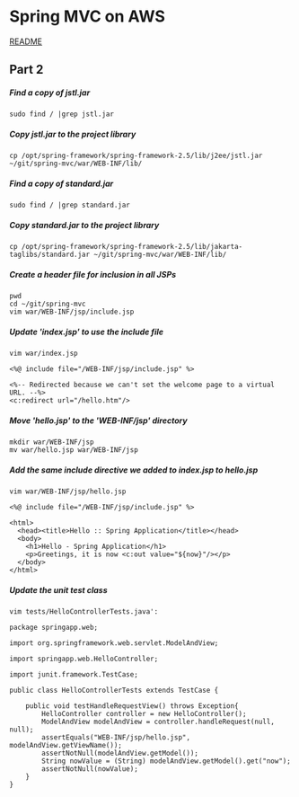 # Spring MVC on AWS
[README](/README.md)
## Part 2

##### Find a copy of jstl.jar
    sudo find / |grep jstl.jar

##### Copy jstl.jar to the project library
    cp /opt/spring-framework/spring-framework-2.5/lib/j2ee/jstl.jar ~/git/spring-mvc/war/WEB-INF/lib/

##### Find a copy of standard.jar
    sudo find / |grep standard.jar

##### Copy standard.jar to the project library
    cp /opt/spring-framework/spring-framework-2.5/lib/jakarta-taglibs/standard.jar ~/git/spring-mvc/war/WEB-INF/lib/

##### Create a header file for inclusion in all JSPs
    pwd
    cd ~/git/spring-mvc
    vim war/WEB-INF/jsp/include.jsp

##### Update 'index.jsp' to use the include file
    vim war/index.jsp
```
<%@ include file="/WEB-INF/jsp/include.jsp" %>

<%-- Redirected because we can't set the welcome page to a virtual URL. --%>
<c:redirect url="/hello.htm"/>
```
##### Move 'hello.jsp' to the 'WEB-INF/jsp' directory
    mkdir war/WEB-INF/jsp
    mv war/hello.jsp war/WEB-INF/jsp

##### Add the same include directive we added to index.jsp to hello.jsp
    vim war/WEB-INF/jsp/hello.jsp
```
<%@ include file="/WEB-INF/jsp/include.jsp" %>

<html>
  <head><title>Hello :: Spring Application</title></head>
  <body>
    <h1>Hello - Spring Application</h1>
    <p>Greetings, it is now <c:out value="${now}"/></p>
  </body>
</html>
```
##### Update the unit test class
    vim tests/HelloControllerTests.java':
```
package springapp.web;

import org.springframework.web.servlet.ModelAndView;

import springapp.web.HelloController;

import junit.framework.TestCase;

public class HelloControllerTests extends TestCase {

    public void testHandleRequestView() throws Exception{
        HelloController controller = new HelloController();
        ModelAndView modelAndView = controller.handleRequest(null, null);
        assertEquals("WEB-INF/jsp/hello.jsp", modelAndView.getViewName());
        assertNotNull(modelAndView.getModel());
        String nowValue = (String) modelAndView.getModel().get("now");
        assertNotNull(nowValue);
    }
}
```
